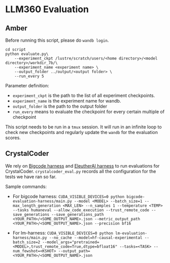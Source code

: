 # LLM360 Evaluation

## Amber

Before running this script, please do `wandb login`.

```
cd script
python evaluate.py\
    --experiment_ckpt /lustre/scratch/users/<home directory>/<model directory>/workdir_7b/\
    --experiment_name <experiment name> \
    --output_folder ../output/<output folder> \
    --run_every 5
```

Parameter definition:
* `experiment_ckpt` is the path to the list of all experiment checkpoints.
* `experiment_name` is the experiment name for wandb.
* `output_folder` is the path to the output folder
* `run_every` means to evaluate the checkpoint for every certain multiple of checkpoint

This script needs to be run in a `tmux` session. It will run in an infinite loop to check new checkpoints and regularly update the `wandb` for the evaluation scores.

## CrystalCoder

We rely on [Bigcode harness](https://github.com/bigcode-project/bigcode-evaluation-harness) and [EleutherAI harness](https://github.com/EleutherAI/lm-evaluation-harness) to run evaluations for CrystalCoder.  `crystalcoder_eval.py` records all the configuration for the tests we have ran so far.

Sample commands:
- For bigcode harness:
`CUDA_VISIBLE_DEVICES=0 python bigcode-evaluation-harness/main.py --model <MODEL> --batch_size=1 --max_length_generation <MAX_LEN> --n_samples 1 --temperature <TEMP> --tasks humaneval --allow_code_execution --trust_remote_code --save_generations --save_generations_path <YOUR_PATH>/<SOME_OUTPUT_NAME>.json --metric_output_path <YOUR_PATH>/<SOME_OUTPUT_NAME>.json --precision bf16`

- For lm-harness:
`CUDA_VISIBLE_DEVICES=0 python lm-evaluation-harness/main.py --no_cache --model=hf-causal-experimental --batch_size=2 --model_args="pretrained=<MODEL>,trust_remote_code=True,dtype=bfloat16" --tasks=<TASK> --num_fewshot=<KSHOT> --output_path=<YOUR_PATH>/<SOME_OUTPUT_NAME>.json`
